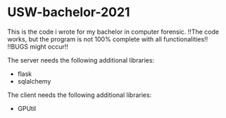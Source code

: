 # USW-bachelor-2021
This is the code i wrote for my bachelor in computer forensic.
!!The code works, but the program is not 100% complete with all functionalities!!
!!BUGS might occur!!

The server needs the following additional libraries:
- flask
- sqlalchemy

The client needs the following additional libraries:
- GPUtil
